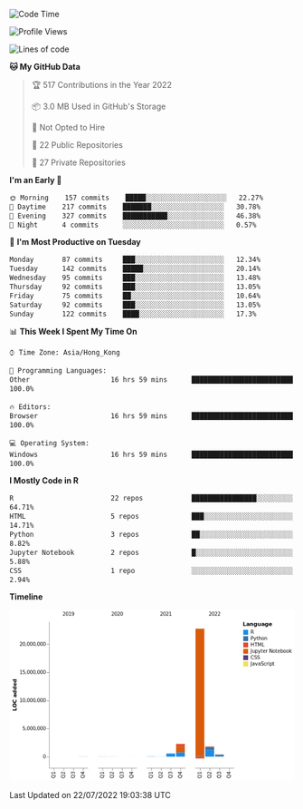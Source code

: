 

<!--**wt12318/wt12318** is a ✨ _special_ ✨ repository because its `README.md` (this file) appears on your GitHub profile.-->

<!--START_SECTION:waka-->
![Code Time](http://img.shields.io/badge/Code%20Time-449%20hrs%2057%20mins-blue)

![Profile Views](http://img.shields.io/badge/Profile%20Views-0-blue)

![Lines of code](https://img.shields.io/badge/From%20Hello%20World%20I%27ve%20Written-27%20Million%20lines%20of%20code-blue)

**🐱 My GitHub Data** 

> 🏆 517 Contributions in the Year 2022
 > 
> 📦 3.0 MB Used in GitHub's Storage 
 > 
> 🚫 Not Opted to Hire
 > 
> 📜 22 Public Repositories 
 > 
> 🔑 27 Private Repositories  
 > 
**I'm an Early 🐤** 

```text
🌞 Morning    157 commits    █████░░░░░░░░░░░░░░░░░░░░   22.27% 
🌆 Daytime    217 commits    ███████░░░░░░░░░░░░░░░░░░   30.78% 
🌃 Evening    327 commits    ███████████░░░░░░░░░░░░░░   46.38% 
🌙 Night      4 commits      ░░░░░░░░░░░░░░░░░░░░░░░░░   0.57%

```
📅 **I'm Most Productive on Tuesday** 

```text
Monday       87 commits     ███░░░░░░░░░░░░░░░░░░░░░░   12.34% 
Tuesday      142 commits    █████░░░░░░░░░░░░░░░░░░░░   20.14% 
Wednesday    95 commits     ███░░░░░░░░░░░░░░░░░░░░░░   13.48% 
Thursday     92 commits     ███░░░░░░░░░░░░░░░░░░░░░░   13.05% 
Friday       75 commits     ██░░░░░░░░░░░░░░░░░░░░░░░   10.64% 
Saturday     92 commits     ███░░░░░░░░░░░░░░░░░░░░░░   13.05% 
Sunday       122 commits    ████░░░░░░░░░░░░░░░░░░░░░   17.3%

```


📊 **This Week I Spent My Time On** 

```text
⌚︎ Time Zone: Asia/Hong_Kong

💬 Programming Languages: 
Other                    16 hrs 59 mins      █████████████████████████   100.0%

🔥 Editors: 
Browser                  16 hrs 59 mins      █████████████████████████   100.0%

💻 Operating System: 
Windows                  16 hrs 59 mins      █████████████████████████   100.0%

```

**I Mostly Code in R** 

```text
R                        22 repos            ████████████████░░░░░░░░░   64.71% 
HTML                     5 repos             ███░░░░░░░░░░░░░░░░░░░░░░   14.71% 
Python                   3 repos             ██░░░░░░░░░░░░░░░░░░░░░░░   8.82% 
Jupyter Notebook         2 repos             █░░░░░░░░░░░░░░░░░░░░░░░░   5.88% 
CSS                      1 repo              ░░░░░░░░░░░░░░░░░░░░░░░░░   2.94%

```


**Timeline**

![Chart not found](https://raw.githubusercontent.com/wt12318/wt12318/main/charts/bar_graph.png) 


 Last Updated on 22/07/2022 19:03:38 UTC
<!--END_SECTION:waka-->


